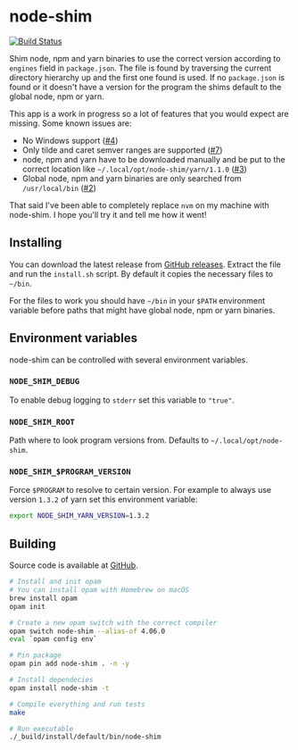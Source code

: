 # node-shim

[![Build Status](https://travis-ci.org/Hilzu/node-shim.svg?branch=master)](https://travis-ci.org/Hilzu/node-shim)

Shim node, npm and yarn binaries to use the correct version according to
`engines` field in `package.json`. The file is found by traversing the current
directory hierarchy up and the first one found is used. If no `package.json` is
found or it doesn't have a version for the program the shims default to the
global node, npm or yarn.

This app is a work in progress so a lot of features that you would expect are
missing. Some known issues are:

* No Windows support ([#4](https://github.com/Hilzu/node-shim/issues/4))
* Only tilde and caret semver ranges are supported
  ([#7](https://github.com/Hilzu/node-shim/issues/7))
* node, npm and yarn have to be downloaded manually and be put to the correct
  location like `~/.local/opt/node-shim/yarn/1.1.0`
  ([#3](https://github.com/Hilzu/node-shim/issues/3))
* Global node, npm and yarn binaries are only searched from `/usr/local/bin`
  ([#2](https://github.com/Hilzu/node-shim/issues/2))

That said I've been able to completely replace `nvm` on my machine with
node-shim. I hope you'll try it and tell me how it went!

## Installing

You can download the latest release from
[GitHub releases](https://github.com/Hilzu/node-shim/releases). Extract the file
and run the `install.sh` script. By default it copies the necessary files to
`~/bin`.

For the files to work you should have `~/bin` in your `$PATH` environment
variable before paths that might have global node, npm or yarn binaries.

## Environment variables

node-shim can be controlled with several environment variables.

### `NODE_SHIM_DEBUG`

To enable debug logging to `stderr` set this variable to `"true"`.

### `NODE_SHIM_ROOT`

Path where to look program versions from. Defaults to `~/.local/opt/node-shim`.

### `NODE_SHIM_$PROGRAM_VERSION`

Force `$PROGRAM` to resolve to certain version. For example to always use
version `1.3.2` of yarn set this environment variable:

```bash
export NODE_SHIM_YARN_VERSION=1.3.2
```

## Building

Source code is available at [GitHub](https://github.com/Hilzu/node-shim).

```bash
# Install and init opam
# You can install opam with Homebrew on macOS
brew install opam
opam init

# Create a new opam switch with the correct compiler
opam switch node-shim --alias-of 4.06.0
eval `opam config env`

# Pin package
opam pin add node-shim . -n -y

# Install dependecies
opam install node-shim -t

# Compile everything and run tests
make

# Run executable
./_build/install/default/bin/node-shim
```
